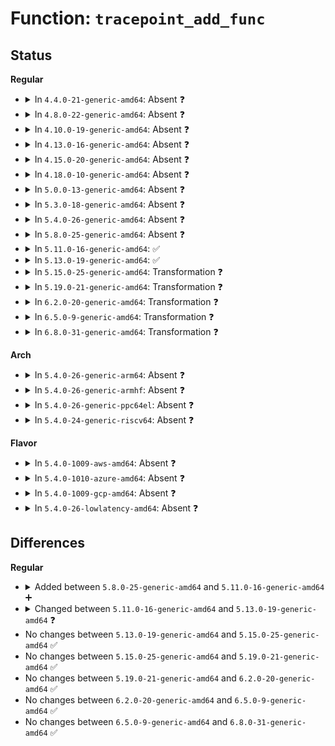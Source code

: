 # Function: <code>tracepoint_add_func</code>

## Status
<b>Regular</b>
<ul>
<li>
<details>
<summary>In <code>4.4.0-21-generic-amd64</code>: Absent ❓</summary>

```json
{
  "name": "tracepoint_add_func",
  "collision_type": "Unique Static",
  "inline_type": "Full",
  "funcs": [
    {
      "addr": 18446744071580154175,
      "name": "tracepoint_add_func",
      "external": false,
      "loc": "kernel/tracepoint.c:193",
      "file": "kernel/tracepoint.c",
      "inline": "not declared, inlined",
      "caller_inline": [
        "kernel/tracepoint.c:tracepoint_probe_register_prio"
      ],
      "caller_func": []
    }
  ],
  "symbols": []
}
```
</details>
</li>
<li>
<details>
<summary>In <code>4.8.0-22-generic-amd64</code>: Absent ❓</summary>

```json
{
  "name": "tracepoint_add_func",
  "collision_type": "Unique Static",
  "inline_type": "Full",
  "funcs": [
    {
      "addr": 18446744071580188607,
      "name": "tracepoint_add_func",
      "external": false,
      "loc": "kernel/tracepoint.c:193",
      "file": "kernel/tracepoint.c",
      "inline": "not declared, inlined",
      "caller_inline": [
        "kernel/tracepoint.c:tracepoint_probe_register_prio"
      ],
      "caller_func": []
    }
  ],
  "symbols": []
}
```
</details>
</li>
<li>
<details>
<summary>In <code>4.10.0-19-generic-amd64</code>: Absent ❓</summary>

```json
{
  "name": "tracepoint_add_func",
  "collision_type": "Unique Static",
  "inline_type": "Full",
  "funcs": [
    {
      "addr": 18446744071580229215,
      "name": "tracepoint_add_func",
      "external": false,
      "loc": "kernel/tracepoint.c:193",
      "file": "kernel/tracepoint.c",
      "inline": "not declared, inlined",
      "caller_inline": [
        "kernel/tracepoint.c:tracepoint_probe_register_prio"
      ],
      "caller_func": []
    }
  ],
  "symbols": []
}
```
</details>
</li>
<li>
<details>
<summary>In <code>4.13.0-16-generic-amd64</code>: Absent ❓</summary>

```json
{
  "name": "tracepoint_add_func",
  "collision_type": "Unique Static",
  "inline_type": "Full",
  "funcs": [
    {
      "addr": 18446744071580238991,
      "name": "tracepoint_add_func",
      "external": false,
      "loc": "kernel/tracepoint.c:194",
      "file": "kernel/tracepoint.c",
      "inline": "not declared, inlined",
      "caller_inline": [
        "kernel/tracepoint.c:tracepoint_probe_register_prio"
      ],
      "caller_func": []
    }
  ],
  "symbols": []
}
```
</details>
</li>
<li>
<details>
<summary>In <code>4.15.0-20-generic-amd64</code>: Absent ❓</summary>

```json
{
  "name": "tracepoint_add_func",
  "collision_type": "Unique Static",
  "inline_type": "Full",
  "funcs": [
    {
      "addr": 18446744071580290223,
      "name": "tracepoint_add_func",
      "external": false,
      "loc": "kernel/tracepoint.c:194",
      "file": "kernel/tracepoint.c",
      "inline": "not declared, inlined",
      "caller_inline": [
        "kernel/tracepoint.c:tracepoint_probe_register_prio"
      ],
      "caller_func": []
    }
  ],
  "symbols": []
}
```
</details>
</li>
<li>
<details>
<summary>In <code>4.18.0-10-generic-amd64</code>: Absent ❓</summary>

```json
{
  "name": "tracepoint_add_func",
  "collision_type": "Unique Static",
  "inline_type": "Full",
  "funcs": [
    {
      "addr": 18446744071580350206,
      "name": "tracepoint_add_func",
      "external": false,
      "loc": "kernel/tracepoint.c:194",
      "file": "kernel/tracepoint.c",
      "inline": "not declared, inlined",
      "caller_inline": [
        "kernel/tracepoint.c:tracepoint_probe_register_prio"
      ],
      "caller_func": []
    }
  ],
  "symbols": []
}
```
</details>
</li>
<li>
<details>
<summary>In <code>5.0.0-13-generic-amd64</code>: Absent ❓</summary>

```json
{
  "name": "tracepoint_add_func",
  "collision_type": "Unique Static",
  "inline_type": "Full",
  "funcs": [
    {
      "addr": 18446744071580407630,
      "name": "tracepoint_add_func",
      "external": false,
      "loc": "kernel/tracepoint.c:240",
      "file": "kernel/tracepoint.c",
      "inline": "not declared, inlined",
      "caller_inline": [
        "kernel/tracepoint.c:tracepoint_probe_register_prio"
      ],
      "caller_func": []
    }
  ],
  "symbols": []
}
```
</details>
</li>
<li>
<details>
<summary>In <code>5.3.0-18-generic-amd64</code>: Absent ❓</summary>

```json
{
  "name": "tracepoint_add_func",
  "collision_type": "Unique Static",
  "inline_type": "Full",
  "funcs": [
    {
      "addr": 18446744071580460014,
      "name": "tracepoint_add_func",
      "external": false,
      "loc": "kernel/tracepoint.c:227",
      "file": "kernel/tracepoint.c",
      "inline": "not declared, inlined",
      "caller_inline": [
        "kernel/tracepoint.c:tracepoint_probe_register_prio"
      ],
      "caller_func": []
    }
  ],
  "symbols": []
}
```
</details>
</li>
<li>
<details>
<summary>In <code>5.4.0-26-generic-amd64</code>: Absent ❓</summary>

```json
{
  "name": "tracepoint_add_func",
  "collision_type": "Unique Static",
  "inline_type": "Full",
  "funcs": [
    {
      "addr": 18446744071580508926,
      "name": "tracepoint_add_func",
      "external": false,
      "loc": "kernel/tracepoint.c:227",
      "file": "kernel/tracepoint.c",
      "inline": "not declared, inlined",
      "caller_inline": [
        "kernel/tracepoint.c:tracepoint_probe_register_prio"
      ],
      "caller_func": []
    }
  ],
  "symbols": []
}
```
</details>
</li>
<li>
<details>
<summary>In <code>5.8.0-25-generic-amd64</code>: Absent ❓</summary>

```json
{
  "name": "tracepoint_add_func",
  "collision_type": "Unique Static",
  "inline_type": "Full",
  "funcs": [
    {
      "addr": 18446744071580596700,
      "name": "tracepoint_add_func",
      "external": false,
      "loc": "kernel/tracepoint.c:227",
      "file": "kernel/tracepoint.c",
      "inline": "not declared, inlined",
      "caller_inline": [
        "kernel/tracepoint.c:tracepoint_probe_register_prio"
      ],
      "caller_func": []
    }
  ],
  "symbols": []
}
```
</details>
</li>
<li>
<details>
<summary>In <code>5.11.0-16-generic-amd64</code>: ✅</summary>

```c
int tracepoint_add_func(struct tracepoint * tp, struct tracepoint_func * func, int prio)
```

```json
{
  "name": "tracepoint_add_func",
  "collision_type": "Unique Static",
  "inline_type": "No",
  "funcs": [
    {
      "addr": 18446744071580585440,
      "name": "tracepoint_add_func",
      "external": false,
      "loc": "kernel/tracepoint.c:296",
      "file": "kernel/tracepoint.c",
      "inline": "seen, unknown",
      "caller_inline": [],
      "caller_func": [
        "kernel/tracepoint.c:tracepoint_probe_register"
      ]
    }
  ],
  "symbols": [
    {
      "addr": 18446744071580585440,
      "name": "tracepoint_add_func",
      "section": ".text",
      "bind": "STB_LOCAL",
      "size": 289
    }
  ]
}
```
</details>
</li>
<li>
<details>
<summary>In <code>5.13.0-19-generic-amd64</code>: ✅</summary>

```c
int tracepoint_add_func(struct tracepoint * tp, struct tracepoint_func * func, int prio, bool warn)
```

```json
{
  "name": "tracepoint_add_func",
  "collision_type": "Unique Static",
  "inline_type": "No",
  "funcs": [
    {
      "addr": 18446744071580588560,
      "name": "tracepoint_add_func",
      "external": false,
      "loc": "kernel/tracepoint.c:323",
      "file": "kernel/tracepoint.c",
      "inline": "seen, unknown",
      "caller_inline": [],
      "caller_func": [
        "kernel/tracepoint.c:tracepoint_probe_register",
        "kernel/tracepoint.c:tracepoint_probe_register_prio_may_exist"
      ]
    }
  ],
  "symbols": [
    {
      "addr": 18446744071580588560,
      "name": "tracepoint_add_func",
      "section": ".text",
      "bind": "STB_LOCAL",
      "size": 984
    }
  ]
}
```
</details>
</li>
<li>
<details>
<summary>In <code>5.15.0-25-generic-amd64</code>: Transformation ❓</summary>

```c
int tracepoint_add_func(struct tracepoint * tp, struct tracepoint_func * func, int prio, bool warn)
```

```json
{
  "name": "tracepoint_add_func",
  "collision_type": "Unique Static",
  "inline_type": "No",
  "funcs": [
    {
      "addr": 0,
      "name": "tracepoint_add_func",
      "external": false,
      "loc": "kernel/tracepoint.c:323",
      "file": "kernel/tracepoint.c",
      "inline": "seen, unknown",
      "caller_inline": [],
      "caller_func": [
        "kernel/tracepoint.c:tracepoint_probe_register",
        "kernel/tracepoint.c:tracepoint_probe_register_prio_may_exist"
      ]
    }
  ],
  "symbols": [
    {
      "addr": 18446744071580759504,
      "name": "tracepoint_add_func",
      "section": ".text",
      "bind": "STB_LOCAL",
      "size": 906
    },
    {
      "addr": 18446744071592165429,
      "name": "tracepoint_add_func.cold",
      "section": ".text",
      "bind": "STB_LOCAL",
      "size": 20
    }
  ]
}
```
</details>
</li>
<li>
<details>
<summary>In <code>5.19.0-21-generic-amd64</code>: Transformation ❓</summary>

```c
int tracepoint_add_func(struct tracepoint * tp, struct tracepoint_func * func, int prio, bool warn)
```

```json
{
  "name": "tracepoint_add_func",
  "collision_type": "Unique Static",
  "inline_type": "No",
  "funcs": [
    {
      "addr": 0,
      "name": "tracepoint_add_func",
      "external": false,
      "loc": "kernel/tracepoint.c:323",
      "file": "kernel/tracepoint.c",
      "inline": "seen, unknown",
      "caller_inline": [],
      "caller_func": [
        "kernel/tracepoint.c:tracepoint_probe_register",
        "kernel/tracepoint.c:tracepoint_probe_register_prio_may_exist"
      ]
    }
  ],
  "symbols": [
    {
      "addr": 18446744071580975184,
      "name": "tracepoint_add_func",
      "section": ".text",
      "bind": "STB_LOCAL",
      "size": 949
    },
    {
      "addr": 18446744071593938814,
      "name": "tracepoint_add_func.cold",
      "section": ".text",
      "bind": "STB_LOCAL",
      "size": 20
    }
  ]
}
```
</details>
</li>
<li>
<details>
<summary>In <code>6.2.0-20-generic-amd64</code>: Transformation ❓</summary>

```c
int tracepoint_add_func(struct tracepoint * tp, struct tracepoint_func * func, int prio, bool warn)
```

```json
{
  "name": "tracepoint_add_func",
  "collision_type": "Unique Static",
  "inline_type": "No",
  "funcs": [
    {
      "addr": 0,
      "name": "tracepoint_add_func",
      "external": false,
      "loc": "kernel/tracepoint.c:323",
      "file": "kernel/tracepoint.c",
      "inline": "seen, unknown",
      "caller_inline": [],
      "caller_func": [
        "kernel/tracepoint.c:tracepoint_probe_register",
        "kernel/tracepoint.c:tracepoint_probe_register_prio_may_exist"
      ]
    }
  ],
  "symbols": [
    {
      "addr": 18446744071581270320,
      "name": "tracepoint_add_func",
      "section": ".text",
      "bind": "STB_LOCAL",
      "size": 949
    },
    {
      "addr": 18446744071596001885,
      "name": "tracepoint_add_func.cold",
      "section": ".text",
      "bind": "STB_LOCAL",
      "size": 20
    }
  ]
}
```
</details>
</li>
<li>
<details>
<summary>In <code>6.5.0-9-generic-amd64</code>: Transformation ❓</summary>

```c
int tracepoint_add_func(struct tracepoint * tp, struct tracepoint_func * func, int prio, bool warn)
```

```json
{
  "name": "tracepoint_add_func",
  "collision_type": "Unique Static",
  "inline_type": "No",
  "funcs": [
    {
      "addr": 0,
      "name": "tracepoint_add_func",
      "external": false,
      "loc": "kernel/tracepoint.c:323",
      "file": "kernel/tracepoint.c",
      "inline": "seen, unknown",
      "caller_inline": [],
      "caller_func": [
        "kernel/tracepoint.c:tracepoint_probe_register",
        "kernel/tracepoint.c:tracepoint_probe_register_prio_may_exist"
      ]
    }
  ],
  "symbols": [
    {
      "addr": 18446744071581365472,
      "name": "tracepoint_add_func",
      "section": ".text",
      "bind": "STB_LOCAL",
      "size": 956
    },
    {
      "addr": 18446744071596520446,
      "name": "tracepoint_add_func.cold",
      "section": ".text",
      "bind": "STB_LOCAL",
      "size": 20
    }
  ]
}
```
</details>
</li>
<li>
<details>
<summary>In <code>6.8.0-31-generic-amd64</code>: Transformation ❓</summary>

```c
int tracepoint_add_func(struct tracepoint * tp, struct tracepoint_func * func, int prio, bool warn)
```

```json
{
  "name": "tracepoint_add_func",
  "collision_type": "Unique Static",
  "inline_type": "No",
  "funcs": [
    {
      "addr": 0,
      "name": "tracepoint_add_func",
      "external": false,
      "loc": "kernel/tracepoint.c:323",
      "file": "kernel/tracepoint.c",
      "inline": "seen, unknown",
      "caller_inline": [],
      "caller_func": [
        "kernel/tracepoint.c:tracepoint_probe_register",
        "kernel/tracepoint.c:tracepoint_probe_register_prio_may_exist"
      ]
    }
  ],
  "symbols": [
    {
      "addr": 18446744071581472784,
      "name": "tracepoint_add_func",
      "section": ".text",
      "bind": "STB_LOCAL",
      "size": 956
    },
    {
      "addr": 18446744071597420851,
      "name": "tracepoint_add_func.cold",
      "section": ".text",
      "bind": "STB_LOCAL",
      "size": 20
    }
  ]
}
```
</details>
</li>
</ul>
<b>Arch</b>
<ul>
<li>
<details>
<summary>In <code>5.4.0-26-generic-arm64</code>: Absent ❓</summary>

```json
{
  "name": "tracepoint_add_func",
  "collision_type": "Unique Static",
  "inline_type": "Full",
  "funcs": [
    {
      "addr": 18446603336491788488,
      "name": "tracepoint_add_func",
      "external": false,
      "loc": "kernel/tracepoint.c:227",
      "file": "kernel/tracepoint.c",
      "inline": "not declared, inlined",
      "caller_inline": [
        "kernel/tracepoint.c:tracepoint_probe_register_prio"
      ],
      "caller_func": []
    }
  ],
  "symbols": []
}
```
</details>
</li>
<li>
<details>
<summary>In <code>5.4.0-26-generic-armhf</code>: Absent ❓</summary>

```json
{
  "name": "tracepoint_add_func",
  "collision_type": "Unique Static",
  "inline_type": "Full",
  "funcs": [
    {
      "addr": 3225736272,
      "name": "tracepoint_add_func",
      "external": false,
      "loc": "kernel/tracepoint.c:227",
      "file": "kernel/tracepoint.c",
      "inline": "not declared, inlined",
      "caller_inline": [
        "kernel/tracepoint.c:tracepoint_probe_register_prio"
      ],
      "caller_func": []
    }
  ],
  "symbols": []
}
```
</details>
</li>
<li>
<details>
<summary>In <code>5.4.0-26-generic-ppc64el</code>: Absent ❓</summary>

```json
{
  "name": "tracepoint_add_func",
  "collision_type": "Unique Static",
  "inline_type": "Full",
  "funcs": [
    {
      "addr": 13835058055284836900,
      "name": "tracepoint_add_func",
      "external": false,
      "loc": "kernel/tracepoint.c:227",
      "file": "kernel/tracepoint.c",
      "inline": "not declared, inlined",
      "caller_inline": [
        "kernel/tracepoint.c:tracepoint_probe_register_prio"
      ],
      "caller_func": []
    }
  ],
  "symbols": []
}
```
</details>
</li>
<li>
<details>
<summary>In <code>5.4.0-24-generic-riscv64</code>: Absent ❓</summary>

```json
{
  "name": "tracepoint_add_func",
  "collision_type": "Unique Static",
  "inline_type": "Full",
  "funcs": [
    {
      "addr": 18446743936272103044,
      "name": "tracepoint_add_func",
      "external": false,
      "loc": "kernel/tracepoint.c:227",
      "file": "kernel/tracepoint.c",
      "inline": "not declared, inlined",
      "caller_inline": [
        "kernel/tracepoint.c:tracepoint_probe_register_prio"
      ],
      "caller_func": []
    }
  ],
  "symbols": []
}
```
</details>
</li>
</ul>
<b>Flavor</b>
<ul>
<li>
<details>
<summary>In <code>5.4.0-1009-aws-amd64</code>: Absent ❓</summary>

```json
{
  "name": "tracepoint_add_func",
  "collision_type": "Unique Static",
  "inline_type": "Full",
  "funcs": [
    {
      "addr": 18446744071580477726,
      "name": "tracepoint_add_func",
      "external": false,
      "loc": "kernel/tracepoint.c:227",
      "file": "kernel/tracepoint.c",
      "inline": "not declared, inlined",
      "caller_inline": [
        "kernel/tracepoint.c:tracepoint_probe_register_prio"
      ],
      "caller_func": []
    }
  ],
  "symbols": []
}
```
</details>
</li>
<li>
<details>
<summary>In <code>5.4.0-1010-azure-amd64</code>: Absent ❓</summary>

```json
{
  "name": "tracepoint_add_func",
  "collision_type": "Unique Static",
  "inline_type": "Full",
  "funcs": [
    {
      "addr": 18446744071580424862,
      "name": "tracepoint_add_func",
      "external": false,
      "loc": "kernel/tracepoint.c:227",
      "file": "kernel/tracepoint.c",
      "inline": "not declared, inlined",
      "caller_inline": [
        "kernel/tracepoint.c:tracepoint_probe_register_prio"
      ],
      "caller_func": []
    }
  ],
  "symbols": []
}
```
</details>
</li>
<li>
<details>
<summary>In <code>5.4.0-1009-gcp-amd64</code>: Absent ❓</summary>

```json
{
  "name": "tracepoint_add_func",
  "collision_type": "Unique Static",
  "inline_type": "Full",
  "funcs": [
    {
      "addr": 18446744071580468974,
      "name": "tracepoint_add_func",
      "external": false,
      "loc": "kernel/tracepoint.c:227",
      "file": "kernel/tracepoint.c",
      "inline": "not declared, inlined",
      "caller_inline": [
        "kernel/tracepoint.c:tracepoint_probe_register_prio"
      ],
      "caller_func": []
    }
  ],
  "symbols": []
}
```
</details>
</li>
<li>
<details>
<summary>In <code>5.4.0-26-lowlatency-amd64</code>: Absent ❓</summary>

```json
{
  "name": "tracepoint_add_func",
  "collision_type": "Unique Static",
  "inline_type": "Full",
  "funcs": [
    {
      "addr": 18446744071580524670,
      "name": "tracepoint_add_func",
      "external": false,
      "loc": "kernel/tracepoint.c:227",
      "file": "kernel/tracepoint.c",
      "inline": "not declared, inlined",
      "caller_inline": [
        "kernel/tracepoint.c:tracepoint_probe_register_prio"
      ],
      "caller_func": []
    }
  ],
  "symbols": []
}
```
</details>
</li>
</ul>

## Differences
<b>Regular</b>
<ul>
<li>
<details>
<summary>Added between <code>5.8.0-25-generic-amd64</code> and <code>5.11.0-16-generic-amd64</code> ➕</summary>

```c
int tracepoint_add_func(struct tracepoint * tp, struct tracepoint_func * func, int prio)
```
</details>
</li>
<li>
<details>
<summary>Changed between <code>5.11.0-16-generic-amd64</code> and <code>5.13.0-19-generic-amd64</code> ❓</summary>
<ul>
<li>
<b>Param added. </b>
<code>bool warn</code>
</li>
</ul>
</details>
</li>
<li>
No changes between <code>5.13.0-19-generic-amd64</code> and <code>5.15.0-25-generic-amd64</code> ✅
</li>
<li>
No changes between <code>5.15.0-25-generic-amd64</code> and <code>5.19.0-21-generic-amd64</code> ✅
</li>
<li>
No changes between <code>5.19.0-21-generic-amd64</code> and <code>6.2.0-20-generic-amd64</code> ✅
</li>
<li>
No changes between <code>6.2.0-20-generic-amd64</code> and <code>6.5.0-9-generic-amd64</code> ✅
</li>
<li>
No changes between <code>6.5.0-9-generic-amd64</code> and <code>6.8.0-31-generic-amd64</code> ✅
</li>
</ul>
